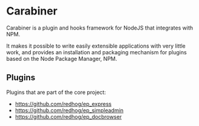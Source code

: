 # Carabiner
Carabiner is a plugin and hooks framework for NodeJS that integrates with NPM.

It makes it possible to write easily extensible applications with very
little work, and provides an installation and packaging mechanism for
plugins based on the Node Package Manager, NPM.

## Plugins
Plugins that are part of the core project:

* https://github.com/redhog/ep_express
* https://github.com/redhog/ep_simpleadmin
* https://github.com/redhog/ep_docbrowser
